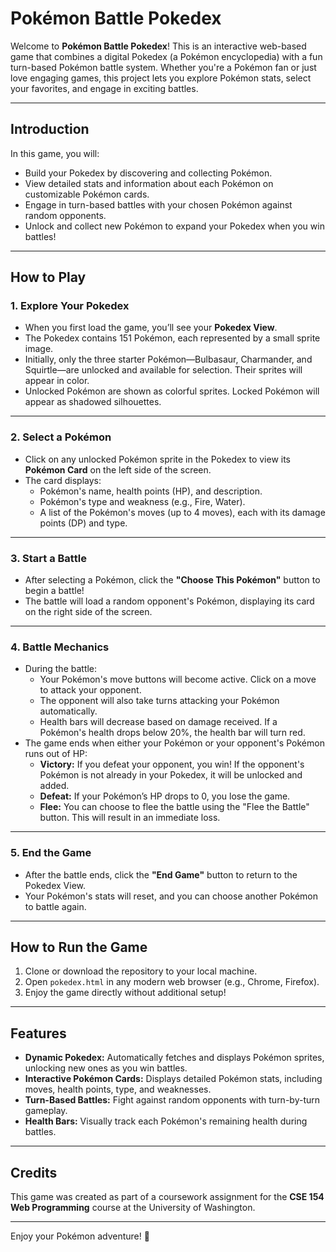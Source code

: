 # Pokémon Battle Pokedex

Welcome to **Pokémon Battle Pokedex**! This is an interactive web-based game that combines a digital Pokedex (a Pokémon encyclopedia) with a fun turn-based Pokémon battle system. Whether you're a Pokémon fan or just love engaging games, this project lets you explore Pokémon stats, select your favorites, and engage in exciting battles.

---

## **Introduction**

In this game, you will:
- Build your Pokedex by discovering and collecting Pokémon.
- View detailed stats and information about each Pokémon on customizable Pokémon cards.
- Engage in turn-based battles with your chosen Pokémon against random opponents.
- Unlock and collect new Pokémon to expand your Pokedex when you win battles!

---

## **How to Play**

### **1. Explore Your Pokedex**
- When you first load the game, you’ll see your **Pokedex View**.
- The Pokedex contains 151 Pokémon, each represented by a small sprite image.
- Initially, only the three starter Pokémon—Bulbasaur, Charmander, and Squirtle—are unlocked and available for selection. Their sprites will appear in color.
- Unlocked Pokémon are shown as colorful sprites. Locked Pokémon will appear as shadowed silhouettes.

---

### **2. Select a Pokémon**
- Click on any unlocked Pokémon sprite in the Pokedex to view its **Pokémon Card** on the left side of the screen.
- The card displays:
  - Pokémon's name, health points (HP), and description.
  - Pokémon's type and weakness (e.g., Fire, Water).
  - A list of the Pokémon's moves (up to 4 moves), each with its damage points (DP) and type.

---

### **3. Start a Battle**
- After selecting a Pokémon, click the **"Choose This Pokémon"** button to begin a battle!
- The battle will load a random opponent's Pokémon, displaying its card on the right side of the screen.

---

### **4. Battle Mechanics**
- During the battle:
  - Your Pokémon's move buttons will become active. Click on a move to attack your opponent.
  - The opponent will also take turns attacking your Pokémon automatically.
  - Health bars will decrease based on damage received. If a Pokémon's health drops below 20%, the health bar will turn red.
- The game ends when either your Pokémon or your opponent's Pokémon runs out of HP:
  - **Victory:** If you defeat your opponent, you win! If the opponent's Pokémon is not already in your Pokedex, it will be unlocked and added.
  - **Defeat:** If your Pokémon’s HP drops to 0, you lose the game.
  - **Flee:** You can choose to flee the battle using the "Flee the Battle" button. This will result in an immediate loss.

---

### **5. End the Game**
- After the battle ends, click the **"End Game"** button to return to the Pokedex View.
- Your Pokémon's stats will reset, and you can choose another Pokémon to battle again.

---

## **How to Run the Game**
1. Clone or download the repository to your local machine.
2. Open `pokedex.html` in any modern web browser (e.g., Chrome, Firefox).
3. Enjoy the game directly without additional setup!

---

## **Features**
- **Dynamic Pokedex:** Automatically fetches and displays Pokémon sprites, unlocking new ones as you win battles.
- **Interactive Pokémon Cards:** Displays detailed Pokémon stats, including moves, health points, type, and weaknesses.
- **Turn-Based Battles:** Fight against random opponents with turn-by-turn gameplay.
- **Health Bars:** Visually track each Pokémon's remaining health during battles.

---

## **Credits**
This game was created as part of a coursework assignment for the **CSE 154 Web Programming** course at the University of Washington.

---

Enjoy your Pokémon adventure! 🐾